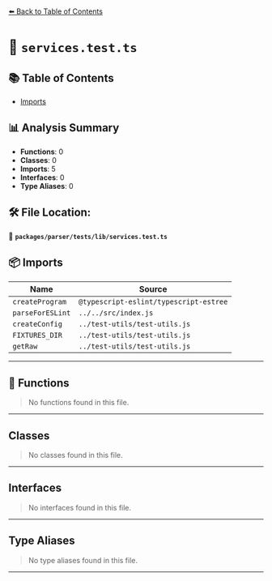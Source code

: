 [⬅️ Back to Table of Contents](../../../../index.md)

# 📄 `services.test.ts`

## 📚 Table of Contents

- [Imports](#imports)

## 📊 Analysis Summary

- **Functions**: 0
- **Classes**: 0
- **Imports**: 5
- **Interfaces**: 0
- **Type Aliases**: 0

## 🛠️ File Location:
📂 **`packages/parser/tests/lib/services.test.ts`**

## 📦 Imports

| Name | Source |
|------|--------|
| `createProgram` | `@typescript-eslint/typescript-estree` |
| `parseForESLint` | `../../src/index.js` |
| `createConfig` | `../test-utils/test-utils.js` |
| `FIXTURES_DIR` | `../test-utils/test-utils.js` |
| `getRaw` | `../test-utils/test-utils.js` |


---

## 🔧 Functions

> No functions found in this file.


---

## Classes

> No classes found in this file.


---

## Interfaces

> No interfaces found in this file.


---

## Type Aliases

> No type aliases found in this file.


---